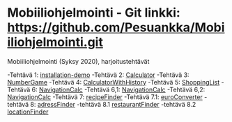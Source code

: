 # Mobiiliohjelmointi - Git linkki: https://github.com/Pesuankka/Mobiiliohjelmointi.git

Mobiiliohjelmointi (Syksy 2020), harjoitustehtävät

-Tehtävä 1: [installation-demo](/installation-demo/App.js)
-Tehtävä 2: [Calculator](CalculatorTehtava/App.js)
-Tehtävä 3: [NumberGame](numberGame/App.js)
-Tehtävä 4: [CalculatorWithHistory](CalculatorHistory/App.js)
-Tehtävä 5: [ShoppingList](shoppingList/App.js)
-Tehtävä 6: [NavigationCalc](/navCalcHist/App.js)
-Tehtävä 6,1: [NavigationCalc](/navCalcHist/Calculator.js)
-Tehtävä 6,2: [NavigationCalc](/navCalcHist/History.js)
-Tehtävä 7: [recipeFinder](/recipeFinder/App.js)
-Tehtävä 7.1: [euroConverter](/euroConverter/App.js)
-tehtävä 8: [adressFinder](adressFinder/App.js)
-tehtävä 8.1 [restaurantFinder](restaurantFinder/App.js)
-tehtävä 8.2 [locationFinder](/locationFinder/App.js)



